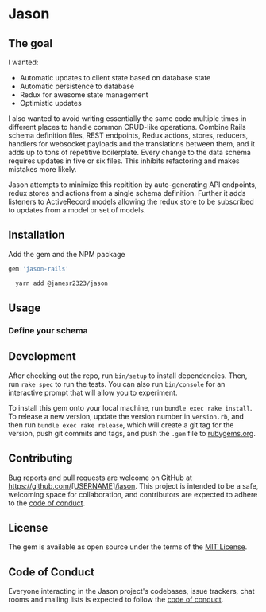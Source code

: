 # Jason

## The goal

I wanted:
 - Automatic updates to client state based on database state
 - Automatic persistence to database
 - Redux for awesome state management
 - Optimistic updates

I also wanted to avoid writing essentially the same code multiple times in different places to handle common CRUD-like operations. Combine Rails schema definition files, REST endpoints, Redux actions, stores, reducers, handlers for websocket payloads and the translations between them, and it adds up to tons of repetitive boilerplate. Every change to the data schema requires updates in five or six files. This inhibits refactoring and makes mistakes more likely.

Jason attempts to minimize this repitition by auto-generating API endpoints, redux stores and actions from a single schema definition. Further it adds listeners to ActiveRecord models allowing the redux store to be subscribed to updates from a model or set of models.

## Installation

Add the gem and the NPM package

```ruby
gem 'jason-rails'
```

```bash
  yarn add @jamesr2323/jason
```

## Usage

### Define your schema


## Development

After checking out the repo, run `bin/setup` to install dependencies. Then, run `rake spec` to run the tests. You can also run `bin/console` for an interactive prompt that will allow you to experiment.

To install this gem onto your local machine, run `bundle exec rake install`. To release a new version, update the version number in `version.rb`, and then run `bundle exec rake release`, which will create a git tag for the version, push git commits and tags, and push the `.gem` file to [rubygems.org](https://rubygems.org).

## Contributing

Bug reports and pull requests are welcome on GitHub at https://github.com/[USERNAME]/jason. This project is intended to be a safe, welcoming space for collaboration, and contributors are expected to adhere to the [code of conduct](https://github.com/[USERNAME]/jason/blob/master/CODE_OF_CONDUCT.md).


## License

The gem is available as open source under the terms of the [MIT License](https://opensource.org/licenses/MIT).

## Code of Conduct

Everyone interacting in the Jason project's codebases, issue trackers, chat rooms and mailing lists is expected to follow the [code of conduct](https://github.com/[USERNAME]/jason/blob/master/CODE_OF_CONDUCT.md).
